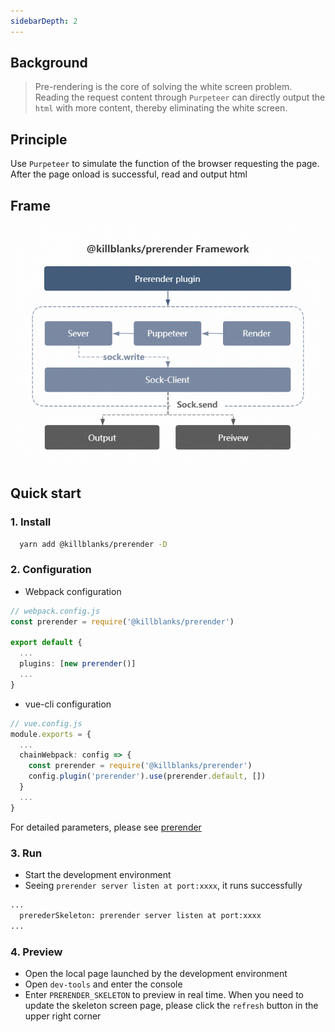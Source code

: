 ```yaml
---
sidebarDepth: 2
---
```


## Background

> Pre-rendering is the core of solving the white screen problem. Reading the request content through `Purpeteer` can directly output the `html` with more content, thereby eliminating the white screen.

## Principle

Use `Purpeteer` to simulate the function of the browser requesting the page. After the page onload is successful, read and output html

## Frame

![@killblanks_prerender_framework](./imgs/@killblanks_prerender_framework.png)

## Quick start

### 1. Install

```sh
  yarn add @killblanks/prerender -D
```

### 2. Configuration

- Webpack configuration

```ts
// webpack.config.js
const prerender = require('@killblanks/prerender')

export default {
  ...
  plugins: [new prerender()]
  ...
}
```

- vue-cli configuration

```ts
// vue.config.js
module.exports = {
  ...
  chainWebpack: config => {
    const prerender = require('@killblanks/prerender')
    config.plugin('prerender').use(prerender.default, [])
  }
  ...
}
```

For detailed parameters, please see [prerender](../../documents/prerender)

### 3. Run

- Start the development environment
- Seeing `prerender server listen at port:xxxx`, it runs successfully

```bash
...
  prerederSkeleton: prerender server listen at port:xxxx
...

```

### 4. Preview

- Open the local page launched by the development environment
- Open `dev-tools` and enter the console
- Enter `PRERENDER_SKELETON` to preview in real time. When you need to update the skeleton screen page, please click the `refresh` button in the upper right corner
